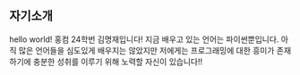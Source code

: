 ## 자기소개

hello world!
홍컴 24학번 김명재입니다! 지금 배우고 있는 언어는 파이썬뿐입니다. 아직 많은 언어들을 심도있게 배우지는 않았지만 저에게는 프로그래밍에 대한 흥미가 존재하기에 충분한 성취를 이루기 위해 노력할 자신이 있습니다!!